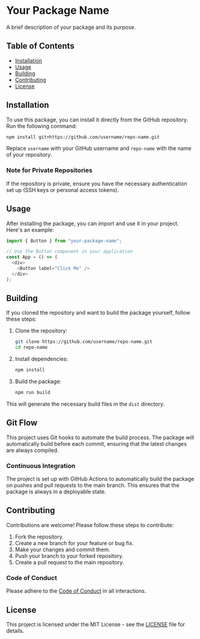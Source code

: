 # Your Package Name

A brief description of your package and its purpose.

## Table of Contents

- [Installation](#installation)
- [Usage](#usage)
- [Building](#building)
- [Contributing](#contributing)
- [License](#license)

## Installation

To use this package, you can install it directly from the GitHub repository. Run the following command:

```bash
npm install git+https://github.com/username/repo-name.git
```

Replace `username` with your GitHub username and `repo-name` with the name of your repository.

### Note for Private Repositories

If the repository is private, ensure you have the necessary authentication set up (SSH keys or personal access tokens).

## Usage

After installing the package, you can import and use it in your project. Here's an example:

```javascript
import { Button } from "your-package-name";

// Use the Button component in your application
const App = () => (
  <div>
    <Button label="Click Me" />
  </div>
);
```

## Building

If you cloned the repository and want to build the package yourself, follow these steps:

1. Clone the repository:

   ```bash
   git clone https://github.com/username/repo-name.git
   cd repo-name
   ```

2. Install dependencies:

   ```bash
   npm install
   ```

3. Build the package:

   ```bash
   npm run build
   ```

This will generate the necessary build files in the `dist` directory.

## Git Flow

This project uses Git hooks to automate the build process. The package will automatically build before each commit, ensuring that the latest changes are always compiled.

### Continuous Integration

The project is set up with GitHub Actions to automatically build the package on pushes and pull requests to the main branch. This ensures that the package is always in a deployable state.

## Contributing

Contributions are welcome! Please follow these steps to contribute:

1. Fork the repository.
2. Create a new branch for your feature or bug fix.
3. Make your changes and commit them.
4. Push your branch to your forked repository.
5. Create a pull request to the main repository.

### Code of Conduct

Please adhere to the [Code of Conduct](CODE_OF_CONDUCT.md) in all interactions.

## License

This project is licensed under the MIT License - see the [LICENSE](LICENSE) file for details.
